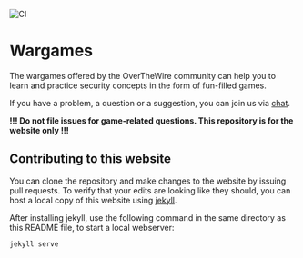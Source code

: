 ![CI](https://github.com/TheNewThinkTank/OverTheWire-website/actions/workflows/wf.yml/badge.svg)
# Wargames

The wargames offered by the OverTheWire community can help you to learn and practice security concepts in the form of fun-filled games.

If you have a problem, a question or a suggestion, you can join us via [chat](http://overthewire.org/information/chat.html).

**!!! Do not file issues for game-related questions. This repository is for the website only !!!**

## Contributing to this website

You can clone the repository and make changes to the website by issuing pull requests.
To verify that your edits are looking like they should, you can host a local copy of this
website using [jekyll][].

After installing jekyll, use the following command in the same directory as this README file,
to start a local webserver:

```
jekyll serve
```

























[jekyll]: https://jekyllrb.com/
